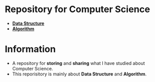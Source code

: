 # Repository for Computer Science
- [**Data Structure**](https://github.com/TIBBOH17/CS/tree/3ba53b82aa5777b64451b40c1859b73743d50315/Data%20Structure)
- [**Algorithm**](https://github.com/TIBBOH17/CS/tree/31a373b385c7d1caf3511f8302c5973c1571ff7f/Algorithm)

# Information
- A repository for **storing** and **sharing** what I have studied about Computer Science.
- This reporisitory is mainly about **Data Structure** and **Algorithm**.
